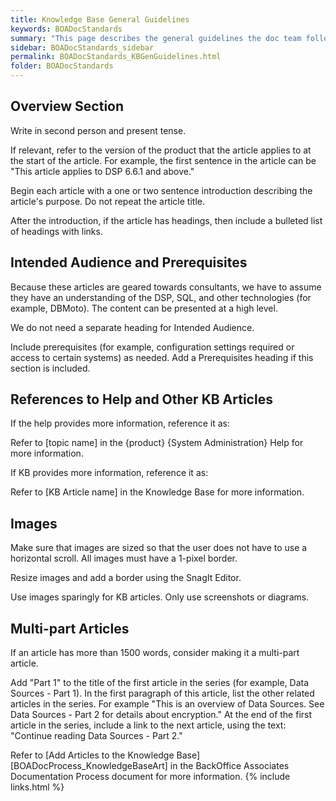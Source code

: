 ```yaml
---
title: Knowledge Base General Guidelines
keywords: BOADocStandards
summary: "This page describes the general guidelines the doc team follows when writing Knowledge Base articles for ZenDesk."
sidebar: BOADocStandards_sidebar
permalink: BOADocStandards_KBGenGuidelines.html
folder: BOADocStandards
---
```


## Overview Section

Write in second person and present tense.

If relevant, refer to the version of the product that the article applies to at the start of the article. For example, the first sentence in the article can be "This article applies to DSP 6.6.1 and above."

Begin each article with a one or two sentence introduction describing the article's purpose. Do not repeat the article title.

After the introduction, if the article has headings, then include a bulleted list of headings with links.

## Intended Audience and Prerequisites

Because these articles are geared towards consultants, we have to assume they have an understanding of the DSP, SQL, and other technologies (for example, DBMoto). The content can be presented at a high level.

We do not need a separate heading for Intended Audience.

Include prerequisites (for example, configuration settings required or access to certain systems) as needed. Add a Prerequisites heading if this section is included.

## References to Help and Other KB Articles

If the help provides more information, reference it as:

Refer to \[topic name\] in the {product} {System Administration} Help for more information.

If KB provides more information, reference it as:

Refer to \[KB Article name\] in the Knowledge Base for more information.

## Images

Make sure that images are sized so that the user does not have to use a horizontal scroll. All images must have a 1-pixel border.

Resize images and add a border using the SnagIt Editor.

Use images sparingly for KB articles. Only use screenshots or diagrams.

## Multi-part Articles

If an article has more than 1500 words, consider making it a multi-part article.

Add "Part 1" to the title of the first article in the series (for example, Data Sources - Part 1). In the first paragraph of this article, list the other related articles in the series. For example "This is an overview of Data Sources. See Data Sources - Part 2 for details about encryption." At the end of the first article in the series, include a link to the next article, using the text: "Continue reading Data Sources - Part 2."

Refer to [Add Articles to the Knowledge Base][BOADocProcess_KnowledgeBaseArt] in the BackOffice Associates Documentation Process document for more information.
{% include links.html %}
